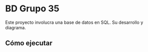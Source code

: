 # BD Grupo 35

Este proyecto involucra una base de datos en SQL. Su desarrollo y diagrama.

## Cómo ejecutar
